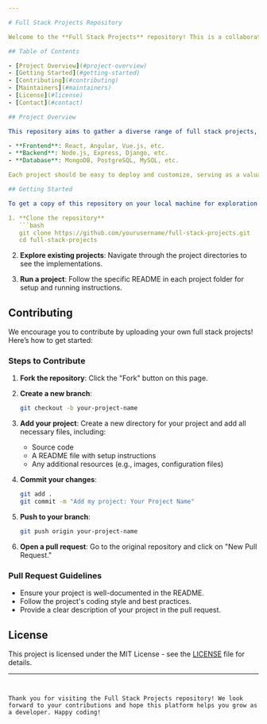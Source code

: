 ```yaml
---

# Full Stack Projects Repository

Welcome to the **Full Stack Projects** repository! This is a collaborative space for developers to share and showcase their full stack applications. Whether you're a seasoned developer or just starting out, you can contribute by uploading your projects and helping others learn.

## Table of Contents

- [Project Overview](#project-overview)
- [Getting Started](#getting-started)
- [Contributing](#contributing)
- [Maintainers](#maintainers)
- [License](#license)
- [Contact](#contact)

## Project Overview

This repository aims to gather a diverse range of full stack projects, built using popular technologies, including:

- **Frontend**: React, Angular, Vue.js, etc.
- **Backend**: Node.js, Express, Django, etc.
- **Database**: MongoDB, PostgreSQL, MySQL, etc.

Each project should be easy to deploy and customize, serving as a valuable resource for developers.

## Getting Started

To get a copy of this repository on your local machine for exploration and development, follow these steps:

1. **Clone the repository**
   ```bash
   git clone https://github.com/yourusername/full-stack-projects.git
   cd full-stack-projects
   ```

2. **Explore existing projects**: Navigate through the project directories to see the implementations.

3. **Run a project**: Follow the specific README in each project folder for setup and running instructions.

## Contributing

We encourage you to contribute by uploading your own full stack projects! Here’s how to get started:

### Steps to Contribute

1. **Fork the repository**: Click the "Fork" button on this page.

2. **Create a new branch**:
   ```bash
   git checkout -b your-project-name
   ```

3. **Add your project**: Create a new directory for your project and add all necessary files, including:

   - Source code
   - A README file with setup instructions
   - Any additional resources (e.g., images, configuration files)

4. **Commit your changes**:
   ```bash
   git add .
   git commit -m "Add my project: Your Project Name"
   ```

5. **Push to your branch**:
   ```bash
   git push origin your-project-name
   ```

6. **Open a pull request**: Go to the original repository and click on "New Pull Request."

### Pull Request Guidelines

- Ensure your project is well-documented in the README.
- Follow the project's coding style and best practices.
- Provide a clear description of your project in the pull request.

## License

This project is licensed under the MIT License - see the [LICENSE](LICENSE) file for details.

---
```


Thank you for visiting the Full Stack Projects repository! We look forward to your contributions and hope this platform helps you grow as a developer. Happy coding!
